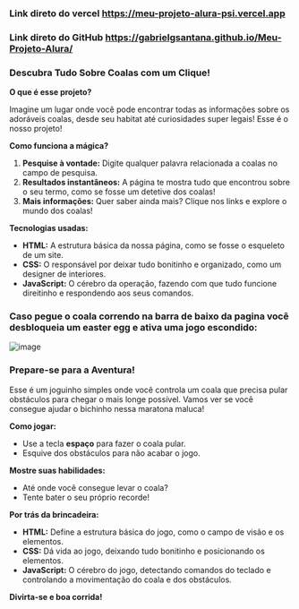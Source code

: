 ### **Link direto do vercel https://meu-projeto-alura-psi.vercel.app** ###

### **Link direto do GitHub https://gabrielgsantana.github.io/Meu-Projeto-Alura/** ###

###  **Descubra Tudo Sobre Coalas com um Clique!**

**O que é esse projeto?**

Imagine um lugar onde você pode encontrar todas as informações sobre os adoráveis coalas, desde seu habitat até curiosidades super legais! Esse é o nosso projeto! 

**Como funciona a mágica?**

1. **Pesquise à vontade:** Digite qualquer palavra relacionada a coalas no campo de pesquisa.
2. **Resultados instantâneos:** A página te mostra tudo que encontrou sobre o seu termo, como se fosse um detetive dos coalas!
3. **Mais informações:** Quer saber ainda mais? Clique nos links e explore o mundo dos coalas!

**Tecnologias usadas:**

* **HTML:** A estrutura básica da nossa página, como se fosse o esqueleto de um site.
* **CSS:** O responsável por deixar tudo bonitinho e organizado, como um designer de interiores.
* **JavaScript:** O cérebro da operação, fazendo com que tudo funcione direitinho e respondendo aos seus comandos.

### **Caso pegue o coala correndo na barra de baixo da pagina você desbloqueia um easter egg e ativa uma jogo escondido:** ###

![image](https://github.com/user-attachments/assets/5c692bb5-eecd-4272-b6f7-f339e4471217)


###  **Prepare-se para a Aventura!**

Esse é um joguinho simples onde você controla um coala que precisa pular obstáculos para chegar o mais longe possível. Vamos ver se você consegue ajudar o bichinho nessa maratona maluca!

**Como jogar:**

* Use a tecla **espaço** para fazer o coala pular.
* Esquive dos obstáculos para não acabar o jogo.

**Mostre suas habilidades:**

* Até onde você consegue levar o coala?
* Tente bater o seu próprio recorde!

**Por trás da brincadeira:**

* **HTML:** Define a estrutura básica do jogo, como o campo de visão e os elementos.
* **CSS:** Dá vida ao jogo, deixando tudo bonitinho e posicionando os elementos.
* **JavaScript:** O cérebro do jogo, detectando comandos do teclado e controlando a movimentação do coala e dos obstáculos.



**Divirta-se e boa corrida!**
